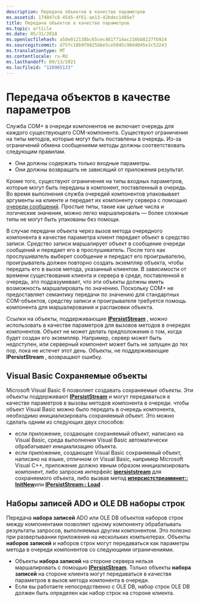 ```yaml
---
description: Передача объектов в качестве параметров
ms.assetid: 174847c8-4545-4f61-ae13-42bdec1405e7
title: Передача объектов в качестве параметров
ms.topic: article
ms.date: 05/31/2018
ms.openlocfilehash: a58e012138bc65cec481f714ac216bb8227fb924
ms.sourcegitcommit: d75fc10b9f0825bbe5ce5045c90d4045e3c53243
ms.translationtype: MT
ms.contentlocale: ru-RU
ms.lasthandoff: 09/13/2021
ms.locfileid: "126965133"
---
```

# <a name="passing-objects-as-parameters"></a>Передача объектов в качестве параметров

Служба COM+ в очереди компонентов не включает очередь для каждого существующего COM-компонента. Существуют ограничения на типы методов, которые могут быть поставлены в очередь. Из-за ограничений обмена сообщениями методы должны соответствовать следующим правилам.

-   Они должны содержать только входные параметры.
-   Они должны возвращать не зависящий от приложения результат.

Кроме того, существуют ограничения на типы входных параметров, которые могут быть переданы в компонент, поставленный в очередь. Во время выполнения служба очередей компонентов упаковывает аргументы на клиенте и передает их компоненту сервера с помощью [очереди сообщений](/previous-versions/windows/desktop/legacy/ms711472(v=vs.85)). Простые типы, такие как целые числа и логические значения, можно легко маршалировать — более сложные типы не могут быть упакованы без помощи.

В случае передачи объекта через вызов метода очередного компонента в качестве параметра клиент передает объект в средство записи. Средство записи маршалирует объект в сообщение очереди сообщений и передает его в прослушиватель. После того как прослушиватель выберет сообщение и передаст его проигрывателю, проигрыватель должен повторно создать экземпляр объекта, чтобы передать его в вызов метода, указанный клиентом. В зависимости от времени существования клиента и сервера в среде, поставленной в очередь, это подразумевает, что эти объекты должны иметь возможность маршалировать по значению. Поскольку COM+ не предоставляет семантику передачи по значению для стандартных COM-объектов, средству записи и проигрывателя требуется помощь компонента для маршалирования и распаковки объекта.

Ссылки на объекты, поддерживающие [**IPersistStream**](/windows/desktop/api/objidl/nn-objidl-ipersiststream) , можно использовать в качестве параметров для вызовов методов в очередях компонентов. Объект не может делать предположения о том, когда будет создан его экземпляр. Например, сервер может быть недоступен, или серверный компонент может быть не запущен до тех пор, пока не истечет этот день. Объекты, не поддерживающие **IPersistStream** , возвращают ошибку.

## <a name="visual-basic-persistable-objects"></a>Visual Basic Сохраняемые объекты

Microsoft Visual Basic 6 позволяет создавать сохраняемые объекты. Эти объекты поддерживают [**IPersistStream**](/windows/desktop/api/objidl/nn-objidl-ipersiststream) и могут передаваться в качестве параметров в вызовы методов компонента в очереди. чтобы объект Visual Basic можно было передать в очередь компонента, необходимо инициализировать сохраняемый объект. Это можно сделать одним из следующих двух способов:

-   если приложение, создающее сохраняемый объект, написано на Visual Basic, среда выполнения Visual Basic автоматически обрабатывает инициализацию объекта.
-   если приложение, создающее Visual Basic сохраняемый объект, написано на языке, отличном от Visual Basic, например Microsoft Visual C++, приложение должно явным образом инициализировать компонент, либо запросив интерфейс [**ipersiststream**](/windows/desktop/api/objidl/nn-objidl-ipersiststream) для сохраняемого объекта, либо вызвав метод [**иперсистстреаминит:: InitNew**](/windows/desktop/api/ocidl/nf-ocidl-ipersiststreaminit-initnew)или [**IPersistStream:: Load**](/windows/desktop/api/objidl/nf-objidl-ipersiststream-load) .

## <a name="ado-recordsets-and-ole-db-rowsets"></a>Наборы записей ADO и OLE DB наборы строк

Передача **набора записей** ADO или OLE DB объектов наборов строк между компонентами позволяет одному компоненту обрабатывать результаты запросов, выполняемых другим компонентом. Это полезно при развертывании приложения на нескольких компьютерах. Объекты **наборов записей** и наборов строк могут передаваться как параметры метода в очереди компонентов со следующими ограничениями.

-   Объекты **набора записей** на стороне сервера нельзя маршалировать с помощью [**IPersistStream**](/windows/desktop/api/objidl/nn-objidl-ipersiststream). Только объекты **набора записей** на стороне клиента могут передаваться в качестве параметров в вызов метода компонента в очереди.
-   Если вы работаете непосредственно с OLE DB, набор строк OLE DB должен быть определен как набор строк на стороне клиента.

 

 
